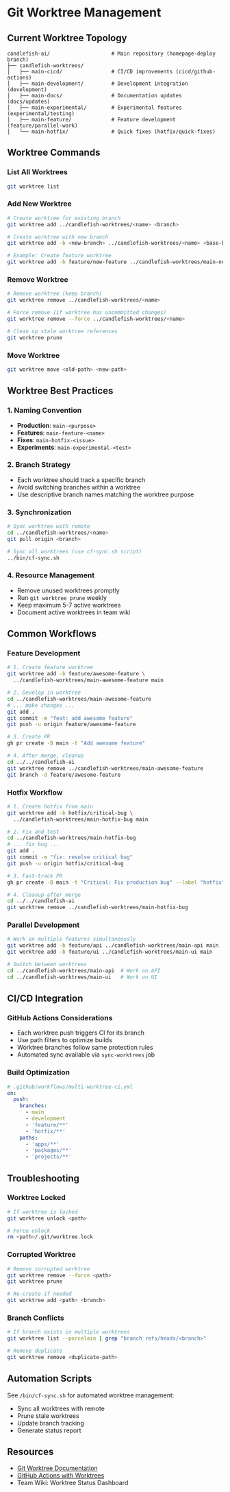 # Git Worktree Management

## Current Worktree Topology

```
candlefish-ai/                    # Main repository (homepage-deploy branch)
├── candlefish-worktrees/
│   ├── main-cicd/                # CI/CD improvements (cicd/github-actions)
│   ├── main-development/         # Development integration (development)
│   ├── main-docs/                # Documentation updates (docs/updates)
│   ├── main-experimental/        # Experimental features (experimental/testing)
│   ├── main-feature/             # Feature development (feature/parallel-work)
│   └── main-hotfix/              # Quick fixes (hotfix/quick-fixes)
```

## Worktree Commands

### List All Worktrees
```bash
git worktree list
```

### Add New Worktree
```bash
# Create worktree for existing branch
git worktree add ../candlefish-worktrees/<name> <branch>

# Create worktree with new branch
git worktree add -b <new-branch> ../candlefish-worktrees/<name> <base-branch>

# Example: Create feature worktree
git worktree add -b feature/new-feature ../candlefish-worktrees/main-new-feature main
```

### Remove Worktree
```bash
# Remove worktree (keep branch)
git worktree remove ../candlefish-worktrees/<name>

# Force remove (if worktree has uncommitted changes)
git worktree remove --force ../candlefish-worktrees/<name>

# Clean up stale worktree references
git worktree prune
```

### Move Worktree
```bash
git worktree move <old-path> <new-path>
```

## Worktree Best Practices

### 1. Naming Convention
- **Production**: `main-<purpose>`
- **Features**: `main-feature-<name>`
- **Fixes**: `main-hotfix-<issue>`
- **Experiments**: `main-experimental-<test>`

### 2. Branch Strategy
- Each worktree should track a specific branch
- Avoid switching branches within a worktree
- Use descriptive branch names matching the worktree purpose

### 3. Synchronization
```bash
# Sync worktree with remote
cd ../candlefish-worktrees/<name>
git pull origin <branch>

# Sync all worktrees (use cf-sync.sh script)
../bin/cf-sync.sh
```

### 4. Resource Management
- Remove unused worktrees promptly
- Run `git worktree prune` weekly
- Keep maximum 5-7 active worktrees
- Document active worktrees in team wiki

## Common Workflows

### Feature Development
```bash
# 1. Create feature worktree
git worktree add -b feature/awesome-feature \
  ../candlefish-worktrees/main-awesome-feature main

# 2. Develop in worktree
cd ../candlefish-worktrees/main-awesome-feature
# ... make changes ...
git add .
git commit -m "feat: add awesome feature"
git push -u origin feature/awesome-feature

# 3. Create PR
gh pr create -B main -t "Add awesome feature"

# 4. After merge, cleanup
cd ../../candlefish-ai
git worktree remove ../candlefish-worktrees/main-awesome-feature
git branch -d feature/awesome-feature
```

### Hotfix Workflow
```bash
# 1. Create hotfix from main
git worktree add -b hotfix/critical-bug \
  ../candlefish-worktrees/main-hotfix-bug main

# 2. Fix and test
cd ../candlefish-worktrees/main-hotfix-bug
# ... fix bug ...
git add .
git commit -m "fix: resolve critical bug"
git push -u origin hotfix/critical-bug

# 3. Fast-track PR
gh pr create -B main -t "Critical: Fix production bug" --label "hotfix"

# 4. Cleanup after merge
cd ../../candlefish-ai
git worktree remove ../candlefish-worktrees/main-hotfix-bug
```

### Parallel Development
```bash
# Work on multiple features simultaneously
git worktree add -b feature/api ../candlefish-worktrees/main-api main
git worktree add -b feature/ui ../candlefish-worktrees/main-ui main

# Switch between worktrees
cd ../candlefish-worktrees/main-api  # Work on API
cd ../candlefish-worktrees/main-ui   # Work on UI
```

## CI/CD Integration

### GitHub Actions Considerations
- Each worktree push triggers CI for its branch
- Use path filters to optimize builds
- Worktree branches follow same protection rules
- Automated sync available via `sync-worktrees` job

### Build Optimization
```yaml
# .github/workflows/multi-worktree-ci.yml
on:
  push:
    branches:
      - main
      - development
      - 'feature/**'
      - 'hotfix/**'
    paths:
      - 'apps/**'
      - 'packages/**'
      - 'projects/**'
```

## Troubleshooting

### Worktree Locked
```bash
# If worktree is locked
git worktree unlock <path>

# Force unlock
rm <path>/.git/worktree.lock
```

### Corrupted Worktree
```bash
# Remove corrupted worktree
git worktree remove --force <path>
git worktree prune

# Re-create if needed
git worktree add <path> <branch>
```

### Branch Conflicts
```bash
# If branch exists in multiple worktrees
git worktree list --porcelain | grep "branch refs/heads/<branch>"

# Remove duplicate
git worktree remove <duplicate-path>
```

## Automation Scripts

See `/bin/cf-sync.sh` for automated worktree management:
- Sync all worktrees with remote
- Prune stale worktrees
- Update branch tracking
- Generate status report

## Resources
- [Git Worktree Documentation](https://git-scm.com/docs/git-worktree)
- [GitHub Actions with Worktrees](https://docs.github.com/en/actions)
- Team Wiki: Worktree Status Dashboard